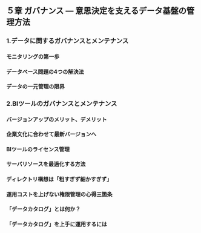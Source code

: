 ## ５章 ガバナンス ― 意思決定を支えるデータ基盤の管理方法
### 1.データに関するガバナンスとメンテナンス
#### モニタリングの第一歩
#### データベース問題の4つの解決法
#### データの一元管理の限界
### 2.BIツールのガバナンスとメンテナンス
#### バージョンアップのメリット、デメリット
#### 企業文化に合わせて最新バージョンへ
#### BIツールのライセンス管理
#### サーバリソースを最適化する方法
#### ディレクトリ構想は「粗すぎず細かすぎず」
#### 運用コストを上げない権限管理の心得三箇条
#### 「データカタログ」とは何か？
#### 「データカタログ」を上手に運用するには
